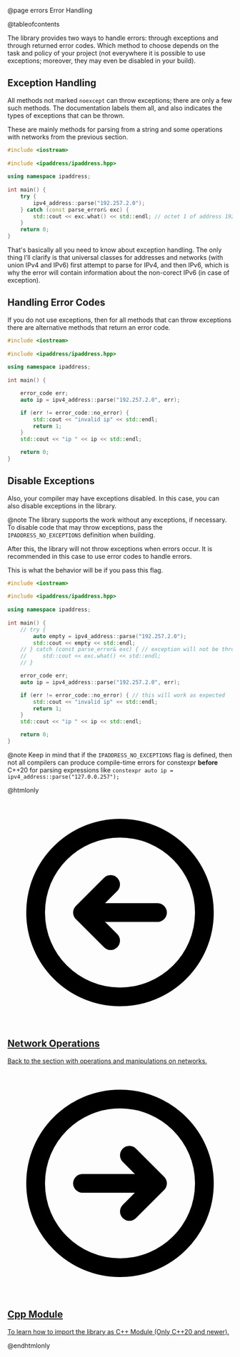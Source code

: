 @page errors Error Handling

@tableofcontents

The library provides two ways to handle errors: through exceptions and through returned error codes. Which method to choose depends on the task and policy of your project (not everywhere it is possible to use exceptions; moreover, they may even be disabled in your build).

## Exception Handling

All methods not marked `noexcept` can throw exceptions; there are only a few such methods. The documentation labels them all, and also indicates the types of exceptions that can be thrown.

These are mainly methods for parsing from a string and some operations with networks from the previous section. 

```cpp
#include <iostream>
 
#include <ipaddress/ipaddress.hpp>
 
using namespace ipaddress;
 
int main() {
    try {
        ipv4_address::parse("192.257.2.0");
    } catch (const parse_error& exc) {
        std::cout << exc.what() << std::endl; // octet 1 of address 192.257.2.0 exceeded 255
    }
    return 0;
}
```

That's basically all you need to know about exception handling. The only thing I’ll clarify is that universal classes for addresses and networks (with union IPv4 and IPv6) first attempt to parse for IPv4, and then IPv6, which is why the error will contain information about the non-corect IPv6 (in case of exception).

## Handling Error Codes

If you do not use exceptions, then for all methods that can throw exceptions there are alternative methods that return an error code.

```cpp
#include <iostream>
 
#include <ipaddress/ipaddress.hpp>
 
using namespace ipaddress;
 
int main() {

    error_code err;
    auto ip = ipv4_address::parse("192.257.2.0", err);

    if (err != error_code::no_error) {
        std::cout << "invalid ip" << std::endl;
        return 1;
    }
    std::cout << "ip " << ip << std::endl;

    return 0;
}
```

## Disable Exceptions

Also, your compiler may have exceptions disabled. In this case, you can also disable exceptions in the library.

@note The library supports the work without any exceptions, if necessary. To disable code that may throw exceptions, pass the `IPADDRESS_NO_EXCEPTIONS` definition when building.

After this, the library will not throw exceptions when errors occur. It is recommended in this case to use error codes to handle errors.

This is what the behavior will be if you pass this flag.

```cpp
#include <iostream>
 
#include <ipaddress/ipaddress.hpp>
 
using namespace ipaddress;
 
int main() {
    // try {
        auto empty = ipv4_address::parse("192.257.2.0");
        std::cout << empty << std::endl;
    // } catch (const parse_error& exc) { // exception will not be thrown
    //     std::cout << exc.what() << std::endl;
    // }

    error_code err;
    auto ip = ipv4_address::parse("192.257.2.0", err);

    if (err != error_code::no_error) { // this will work as expected
        std::cout << "invalid ip" << std::endl;
        return 1;
    }
    std::cout << "ip " << ip << std::endl;

    return 0;
}
```

@note Keep in mind that if the `IPADDRESS_NO_EXCEPTIONS` flag is defined, then not all compilers can produce compile-time errors for constexpr **before** C++20 for parsing expressions like `constexpr auto ip = ipv4_address::parse("127.0.0.257");`

@htmlonly

<div class="cards">

<div class="card">
  <a href="operations.html">
  <div class="card_container">
    <svg viewBox="0 0 24 24" fill="none" xmlns="http://www.w3.org/2000/svg"><g id="SVGRepo_bgCarrier" stroke-width="0"></g><g id="SVGRepo_tracerCarrier" stroke-linecap="round" stroke-linejoin="round"></g><g id="SVGRepo_iconCarrier"> <g id="Arrow / Arrow_Circle_Left"> <path id="Vector" d="M11 9L8 12M8 12L11 15M8 12H16M21 12C21 7.02944 16.9706 3 12 3C7.02944 3 3 7.02944 3 12C3 16.9706 7.02944 21 12 21C16.9706 21 21 16.9706 21 12Z" stroke="#000000" stroke-width="2" stroke-linecap="round" stroke-linejoin="round"></path> </g> </g></svg>
    <h2>Network Operations</h2>
    <p>Back to the section with operations and manipulations on networks.</p>
  </div>
  </a>
</div>

<div class="card">
  <a href="module.html">
  <div class="card_container">
    <svg viewBox="0 0 24 24" fill="none" xmlns="http://www.w3.org/2000/svg"><g id="SVGRepo_bgCarrier" stroke-width="0"></g><g id="SVGRepo_tracerCarrier" stroke-linecap="round" stroke-linejoin="round"></g><g id="SVGRepo_iconCarrier"> <g id="Arrow / Arrow_Circle_Right"> <path id="Vector" d="M13 15L16 12M16 12L13 9M16 12H8M21 12C21 7.02944 16.9706 3 12 3C7.02944 3 3 7.02944 3 12C3 16.9706 7.02944 21 12 21C16.9706 21 21 16.9706 21 12Z" stroke="#000000" stroke-width="2" stroke-linecap="round" stroke-linejoin="round"></path> </g> </g></svg>
    <h2>Cpp Module</h2>
    <p>To learn how to import the library as C++ Module (Only C++20 and newer).</p>
  </div>
  </a>
</div>

</div>

@endhtmlonly
